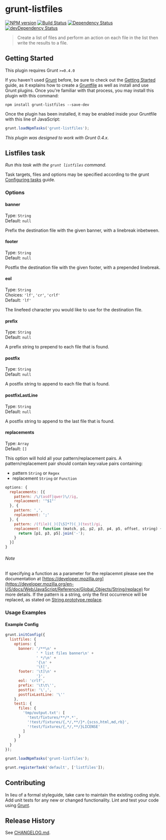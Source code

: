 # grunt-listfiles

[![NPM version](https://badge.fury.io/js/grunt-listfiles.png)](http://badge.fury.io/js/grunt-listfiles) [![Build Status](https://travis-ci.org/psyrendust/grunt-listfiles.png?branch=master)](https://travis-ci.org/psyrendust/grunt-listfiles)
[![Dependency Status](https://david-dm.org/psyrendust/grunt-listfiles.svg)](https://david-dm.org/psyrendust/grunt-listfiles) [![devDependency Status](https://david-dm.org/psyrendust/grunt-listfiles/dev-status.svg)](https://david-dm.org/psyrendust/grunt-listfiles#info=devDependencies)

> Create a list of files and perform an action on each file in the list then write the results to a file.


## Getting Started
This plugin requires Grunt `>=0.4.0`

If you haven't used [Grunt](http://gruntjs.com/) before, be sure to check out the [Getting Started](http://gruntjs.com/getting-started) guide, as it explains how to create a [Gruntfile](http://gruntjs.com/sample-gruntfile) as well as install and use Grunt plugins. Once you're familiar with that process, you may install this plugin with this command:

```shell
npm install grunt-listfiles --save-dev
```

Once the plugin has been installed, it may be enabled inside your Gruntfile with this line of JavaScript:

```js
grunt.loadNpmTasks('grunt-listfiles');
```

*This plugin was designed to work with Grunt 0.4.x.*


## Listfiles task
_Run this task with the `grunt listfiles` command._

Task targets, files and options may be specified according to the grunt [Configuring tasks](http://gruntjs.com/configuring-tasks) guide.

### Options

#### banner
Type: `String`  
Default: `null`

Prefix the destination file with the given banner, with a linebreak inbetween.

#### footer
Type: `String`  
Default: `null`

Postfix the destination file with the given footer, with a prepended linebreak.

#### eol
Type: `String`  
Choices: `'lf'`, `'cr'`, `'crlf'`  
Default: `'lf'`

The linefeed character you would like to use for the destination file.

#### prefix
Type: `String`  
Default: `null`

A prefix string to prepend to each file that is found.

#### postfix
Type: `String`  
Default: `null`

A postfix string to append to each file that is found.

#### postfixLastLine
Type: `String`  
Default: `null`

A postfix string to append to the last file that is found.


#### replacements
Type: `Array`  
Default: `[]`

This option will hold all your pattern/replacement pairs. A pattern/replacement pair should contain key:value pairs containing:

* pattern `String` or `Regex`
* replacement `String` or `Function`

```javascript
options: {
  replacements: [{
    pattern: /\/(asdf|qwer)\//ig,
    replacement: '"$1"'
  }, {
    pattern: ',',
    replacement: ';'
  }, {
    pattern: /(file)(_)([\S]*?)(_)(test)/gi,
    replacement: function (match, p1, p2, p3, p4, p5, offset, string) {
      return [p1, p3, p5].join('-');
    }
  }]
}
```

###### Note

If specifying a function as a parameter for the replacemnt please see the documentation at [https://developer.mozilla.org](https://developer.mozilla.org/en-US/docs/Web/JavaScript/Reference/Global_Objects/String/replace) for more details.
If the pattern is a string, only the first occurrence will be replaced, as stated on [String.prototype.replace](http://www.ecma-international.org/ecma-262/5.1/#sec-15.5.4.11).

### Usage Examples

#### Example Config

```javascript
grunt.initConfig({
  listfiles: {
    options: {
      banner: '/**\n' +
              ' * list files banner\n' +
              ' */\n' +
              '{\n' +
              '\t[',
      footer: '\t]\n' +
              '}',
      eol: 'crlf',
      prefix: '\t\t\'',
      postfix: '\',',
      postfixLastLine: '\''
    },
    test1: {
      files: {
        'tmp/output.txt': [
          'test/fixtures/**/*.*',
          '!test/fixtures/{,*/,**/}*.{scss,html,md,rb}',
          '!test/fixtures/{,*/,**/}LICENSE'
        ]
      }
    }
  }
});

grunt.loadNpmTasks('grunt-listfiles');

grunt.registerTask('default', ['listfiles']);
```


## Contributing
In lieu of a formal styleguide, take care to maintain the existing coding style. Add unit tests for any new or changed functionality. Lint and test your code using [Grunt](http://gruntjs.com/).

## Release History
See [CHANGELOG.md](https://github.com/psyrendust/grunt-listfiles/blob/master/CHANGELOG.md).
